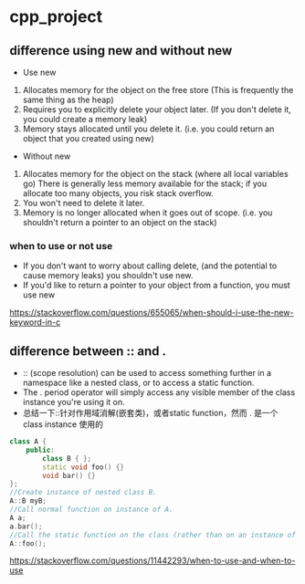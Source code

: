 # cpp_project

## difference using new and without new 
- Use new

1. Allocates memory for the object on the free store (This is frequently the same thing as the heap)
2. Requires you to explicitly delete your object later. (If you don't delete it, you could create a memory leak)
3. Memory stays allocated until you delete it. (i.e. you could return an object that you created using new)

- Without new

1. Allocates memory for the object on the stack (where all local variables go) There is generally less memory available for the stack; if you allocate too many objects, you risk stack overflow.
2. You won't need to delete it later.
3. Memory is no longer allocated when it goes out of scope. (i.e. you shouldn't return a pointer to an object on the stack)

### when to use or not use
- If you don't want to worry about calling delete, (and the potential to cause memory leaks) you shouldn't use new.
- If you'd like to return a pointer to your object from a function, you must use new

https://stackoverflow.com/questions/655065/when-should-i-use-the-new-keyword-in-c

## difference between :: and .
- :: (scope resolution) can be used to access something further in a namespace like a nested class, or to access a static function. 
- The . period operator will simply access any visible member of the class instance you're using it on.
- 总结一下::针对作用域消解(嵌套类)，或者static function，然而 . 是一个class instance 使用的

```cpp
class A {
    public:
        class B { };
        static void foo() {}
        void bar() {}
};
//Create instance of nested class B.
A::B myB; 
//Call normal function on instance of A.
A a;
a.bar();
//Call the static function on the class (rather than on an instance of the class). 
A::foo();
```
https://stackoverflow.com/questions/11442293/when-to-use-and-when-to-use
